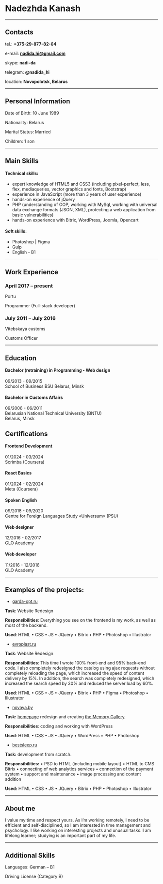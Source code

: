 # Nadezhda Kanash

***

## Contacts

tel.:       **+375-29-877-82-64**

e-mail:     **nadida.hi@gmail.com**  

skype:      **nadi-da**  

telegram:   **@nadida_hi**  

location:    **Novopolotsk, Belarus**

***

## Personal Information

Date of Birth:	10 June 1989  

Nationality:	Belarus

Marital Status:	Married

Children:		1 son

***

## Main Skills

#### Technical skills:
- expert knowledge of HTML5 and CSS3 (including pixel-perfect, less, flex, mediaqueries, vector graphics and fonts, Bootstrap)
- experience in JavaScript (more than 3 years of user experience)
- hands-on experience of jQuery
- PHP (understanding of OOP, working with MySql, working with universal data exchange formats (JSON, XML), protecting a web application from basic vulnerabilities)
- hands-on experience with Bitrix, WordPress, Joomla, Opencart

#### Soft skills:
- Photoshop | Figma
- Gulp
- English - B1 

***

## Work Experience

### April 2017 – present

Portu

Programmer (Full-stack developer)

### July 2011 – July 2016 

Vitebskaya customs

Customs Officer

***

## Education

#### Bachelor (retraining) in Programming - Web design

09/2013 - 09/2015  
School of Business BSU
Belarus, Minsk

#### Bachelor in Customs Affairs

09/2006 - 06/2011  
Belarusian National Technical University (BNTU)  
Belarus, Minsk

## Certifications

#### Frontend Development

01/2024 - 03/2024  
Scrimba (Coursera)

#### React Basics

01/2024 - 02/2024  
Meta (Coursera)
    
#### Spoken English

09/2018 - 09/2020  
Centre for Foreign Languages Study «Universum» (PSU)

#### Web designer

12/2016 - 02/2017  
GLO Academy

#### Web developer

11/2016 - 12/2016  
GLO Academy

***

## Examples of the projects:

- [garda-opt.ru](https://garda-opt.ru/)

**Task**: Website Redesign 

**Responsibilities**: Everything you see on the frontend is my work, as well as most of the backend.

**Used**: HTML • CSS • JS • JQuery • Bitrix • PHP • Photoshop • Illustrator

- [evroplast.ru](https://evroplast.ru/)

**Task**: Website Redesign 

**Responsibilities**: This time I wrote 100% front-end and 95% back-end code. I also completely redesigned the catalog using ajax requests without completely reloading the page, which increased the speed of content delivery by 15%. In addition, the search was completely redesigned, which increased the search speed by 30% and reduced the server load by 60%.

**Used**: HTML • CSS • JS • JQuery • Bitrix • PHP • Figma • Photoshop • Illustrator

- [novaya.by](https://www.novaya.by/)

**Task:** [homepage](https://www.novaya.by/) redesign and creating [the Memory Gallery](https://www.novaya.by/memory_gallery/)

**Responsibilities**: coding and working with WordPress

**Used**: HTML • CSS • JS • JQuery • WordPress • PHP  • Photoshop 

- [bestsleep.ru](http://bestsleep.portu.by/)

**Task:** development from scratch.

**Responsibilities:** 
• PSD to HTML (including mobile layout)
• HTML to CMS Bitrix
• connecting of web analytics services
• connection of the payment system
• support and maintenance
• image processing and content addition

**Used:** HTML • CSS • JS • JQuery • Bitrix • PHP • Photoshop • Illustrator

***

## About me

I value my time and respect yours. As I’m working remotely, I need to be efficient and self-disciplined, so I am interested in time management and psychology.  I like working on interesting projects and unusual tasks. I am lifelong learner; studying is an important part of my life.

***

## Additional Skills

Languages: 	German – B1

Driving License (Category B)
